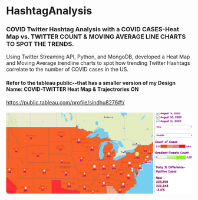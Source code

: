 # HashtagAnalysis
### COVID Twitter Hashtag Analysis with a COVID CASES-Heat Map vs. TWITTER COUNT & MOVING AVERAGE LINE CHARTS TO SPOT THE TRENDS.

 Using Twitter Streaming API, Python, and MongoDB, developed a Heat Map and Moving Average trendline charts to spot how trending Twitter Hashtags correlate to the number of COVID cases in the US.

#### Refer to the tableau public--that has a smaller version of my Design Name: COVID-TWITTER Heat Map & Trajectrories ON
https://public.tableau.com/profile/sindhu8276#!/

##### ![Screenshot](screenshot.png)
